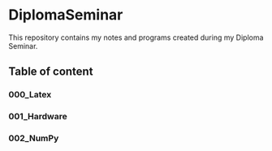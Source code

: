 # DiplomaSeminar
This repository contains my notes and programs created during my Diploma Seminar.
## Table of content
### 000_Latex
### 001_Hardware
### 002_NumPy
